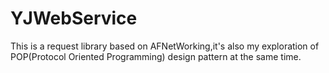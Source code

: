 # YJWebService
This is a request library based on AFNetWorking,it's also my exploration of POP(Protocol Oriented Programming) design pattern at the same time.
